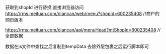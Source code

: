 <!--
 * @Author: your name
 * @Date: 2021-03-18 17:01:06
 * @LastEditTime: 2021-05-13 13:40:33
 * @LastEditors: Please set LastEditors
 * @Description: In User Settings Edit
 * @FilePath: /crawling/美团扫码点餐(rms.meituan)/merchantInfos/README.md
-->
获取到shopId 进行替换,直接浏览器访问
https://rms.meituan.com/diancan/web/menu?shopId=600235408    //商户的网页版本


https://rms.meituan.com/diancan/api/menuHead?mtShopId=600235408  //全部数据

数据在js文件中查找之后复制到tempData 去除外层包裹之后运行脚本即可